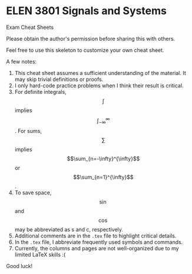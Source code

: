 # ELEN 3801 Signals and Systems
Exam Cheat Sheets

Please obtain the author's permission before sharing this with others.

Feel free to use this skeleton to customize your own cheat sheet.

A few notes:
1. This cheat sheet assumes a sufficient understanding of the material. It may skip trivial definitions or proofs.
2. I only hard-code practice problems when I think their result is critical.
3. For definite integrals, $$\int$$ implies $$\int_{-\infty}^{\infty}$$. For sums, $$\sum$$ implies $$\sum_{n=-\infty}^{\infty}$$ or $$\sum_{n=1}^{\infty}$$.
4. To save space, $$\sin$$ and $$\cos$$ may be abbreviated as s and c, respectively.
5. Additional comments are in the `.tex` file to highlight critical details.
6. In the `.tex` file, I abbreviate frequently used symbols and commands.
7. Currently, the columns and pages are not well-organized due to my limited LaTeX skills :(

Good luck!
